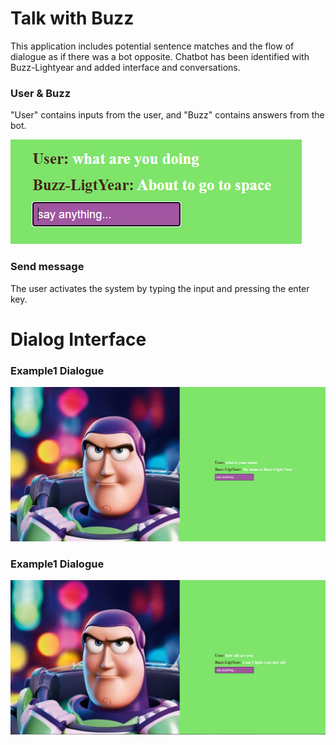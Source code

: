 # Talk with Buzz

This application includes potential sentence matches and the flow of dialogue as if there was a bot opposite.
Chatbot has been identified with Buzz-Lightyear and added interface and conversations.

### User & Buzz
"User" contains inputs from the user, and "Buzz" contains answers from the bot.

![image info](ss3.png)

### Send message
The user activates the system by typing the input and pressing the enter key.


# Dialog Interface
### Example1 Dialogue
![image info](ss1.png)
### Example1 Dialogue
![image info](ss2.png)




